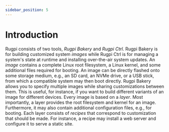 ```yaml
---
sidebar_position: 5
---
```


# Introduction

Rugpi consists of two tools, *Rugpi Bakery* and *Rugpi Ctrl*.
Rugpi Bakery is for building customized system *images* while Rugpi Ctrl is for managing a system's state at runtime and installing over-the-air system updates.
An *image* contains a complete Linux root filesystem, a Linux kernel, and some additional files required for booting.
An image can be directly flashed onto some storage medium, e.g., an SD card, an NVMe drive, or a USB stick, from which a compatible system may then boot directly.
Rugpi Bakery allows you to specify multiple images while sharing customizations between them.
This is useful, for instance, if you want to build different variants of an image for different devices.
Every image is based on a *layer*.
Most importantly, a layer provides the root filesystem and kernel for an image.
Furthermore, it may also contain additional configuration files, e.g., for booting.
Each layer consists of *recipes* that correspond to customization that should be made.
For instance, a recipe may install a web server and configure it to serve a static site.
